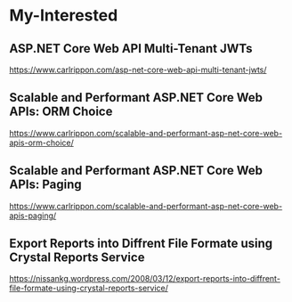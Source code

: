 # My-Interested

## ASP.NET Core Web API Multi-Tenant JWTs
  https://www.carlrippon.com/asp-net-core-web-api-multi-tenant-jwts/

## Scalable and Performant ASP.NET Core Web APIs: ORM Choice
  https://www.carlrippon.com/scalable-and-performant-asp-net-core-web-apis-orm-choice/

## Scalable and Performant ASP.NET Core Web APIs: Paging
  https://www.carlrippon.com/scalable-and-performant-asp-net-core-web-apis-paging/
  
## Export Reports into Diffrent File Formate using Crystal Reports Service
  https://nissankg.wordpress.com/2008/03/12/export-reports-into-diffrent-file-formate-using-crystal-reports-service/
  
